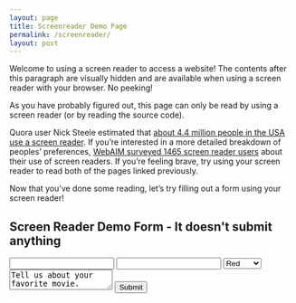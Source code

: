 ```yaml
---
layout: page
title: Screenreader Demo Page 
permalink: /screenreader/
layout: post
---
```


Welcome to using a screen reader to access a website! The contents after this paragraph are visually hidden and are available when using a screen reader with your browser. No peeking!

<div class="usa-sr-only">

As you have probably figured out, this page can only be read by using a screen reader (or by reading the source code).

Quora user Nick Steele estimated that [about 4.4 million people in the USA use a screen reader](https://ux.stackexchange.com/a/119596). If you’re interested in a more detailed breakdown of peoples’ preferences, [WebAIM surveyed 1465 screen reader users](https://webaim.org/projects/screenreadersurvey5/) about their use of screen readers. If you’re feeling brave, try using your screen reader to read both of the pages linked previously.

Now that you’ve done some reading, let’s try filling out a form using your screen reader! 

<h2>Screen Reader Demo Form - It doesn't submit anything</h2>
  <form action="">
    <input name="Name" type="text" aria-label="name" id="name">
    <input name="Email address" type="text" aria-label="email" id="email">
    <select name="Favorite color" aria-label="What’s your favorite color?" id="color">
      <option value="red">Red</option>
      <option value="orange">Orange</option>
      <option value="yellow">Yellow</option>
      <option value="green">Green</option>
      <option value="blue">Blue</option>
      <option value="purple">Purple</option>
    </select>
    <textarea name="What’s your favorite movie and why?" id="movie">Tell us about your favorite movie.</textarea> 
    <button type="button" onclick="alert('Thanks for filling out this form! It doesn’t send any data.')">Submit</button>
  </form>
</div>
